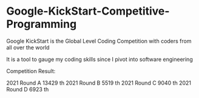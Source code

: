 # Google-KickStart-Competitive-Programming

Google KickStart is the Global Level Coding Competition with coders from all over the world

It is a tool to gauge my coding skills since I pivot into software engineering

Competition Result:



2021 Round A   13429 th
2021 Round B   5519 th
2021 Round C   9040 th
2021 Round D   6923 th
